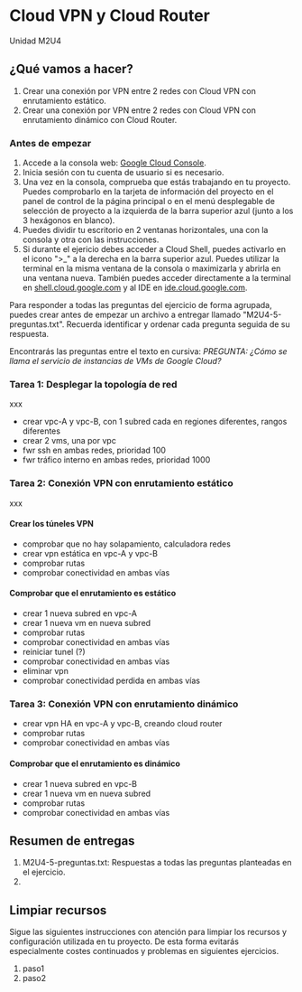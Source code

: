 # Cloud VPN y Cloud Router
Unidad M2U4

## ¿Qué vamos a hacer?
1. Crear una conexión por VPN entre 2 redes con Cloud VPN con enrutamiento estático.
1. Crear una conexión por VPN entre 2 redes con Cloud VPN con enrutamiento dinámico con Cloud Router.

### Antes de empezar
1. Accede a la consola web: [Google Cloud Console](https://console.cloud.google.com).
1. Inicia sesión con tu cuenta de usuario si es necesario.
1. Una vez en la consola, comprueba que estás trabajando en tu proyecto. Puedes comprobarlo en la tarjeta de información del proyecto en el panel de control de la página principal o en el menú desplegable de selección de proyecto a la izquierda de la barra superior azul (junto a los 3 hexágonos en blanco).
1. Puedes dividir tu escritorio en 2 ventanas horizontales, una con la consola y otra con las instrucciones.
1. Si durante el ejericio debes acceder a Cloud Shell, puedes activarlo en el icono ">_" a la derecha en la barra superior azul. Puedes utilizar la terminal en la misma ventana de la consola o maximizarla y abrirla en una ventana nueva. También puedes acceder directamente a la terminal en [shell.cloud.google.com](https://shell.cloud.google.com) y al IDE en [ide.cloud.google.com](https://ide.cloud.google.com/).

Para responder a todas las preguntas del ejercicio de forma agrupada, puedes crear antes de empezar un archivo a entregar llamado "M2U4-5-preguntas.txt". Recuerda identificar y ordenar cada pregunta seguida de su respuesta.

Encontrarás las preguntas entre el texto en cursiva: *PREGUNTA: ¿Cómo se llama el servicio de instancias de VMs de Google Cloud?*

### Tarea 1: Desplegar la topología de red
xxx

- crear vpc-A y vpc-B, con 1 subred cada en regiones diferentes, rangos diferentes
- crear 2 vms, una por vpc
- fwr ssh en ambas redes, prioridad 100
- fwr tráfico interno en ambas redes, prioridad 1000

### Tarea 2: Conexión VPN con enrutamiento estático
xxx

#### Crear los túneles VPN
- comprobar que no hay solapamiento, calculadora redes
- crear vpn estática en vpc-A y vpc-B
- comprobar rutas
- comprobar conectividad en ambas vías

#### Comprobar que el enrutamiento es estático
- crear 1 nueva subred en vpc-A
- crear 1 nueva vm en nueva subred
- comprobar rutas
- comprobar conectividad en ambas vías
- reiniciar tunel (?)
- comprobar conectividad en ambas vías
- eliminar vpn
- comprobar conectividad perdida en ambas vías

### Tarea 3: Conexión VPN con enrutamiento dinámico
- crear vpn HA en vpc-A y vpc-B, creando cloud router
- comprobar rutas
- comprobar conectividad en ambas vías

#### Comprobar que el enrutamiento es dinámico
- crear 1 nueva subred en vpc-B
- crear 1 nueva vm en nueva subred
- comprobar rutas
- comprobar conectividad en ambas vías

## Resumen de entregas
1. M2U4-5-preguntas.txt: Respuestas a todas las preguntas planteadas en el ejercicio.
1. [nombre de archivo]: descripción

## Limpiar recursos
Sigue las siguientes instrucciones con atención para limpiar los recursos y configuración utilizada en tu proyecto. De esta forma evitarás especialmente costes continuados y problemas en siguientes ejercicios.

1. paso1
1. paso2
